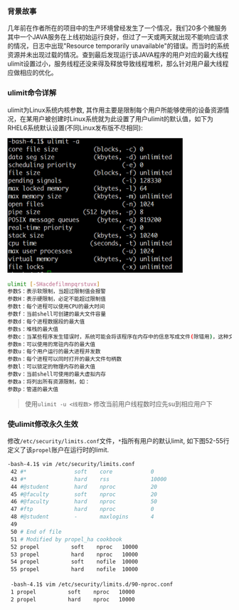 ### 背景故事
几年前在作者所在的项目中的生产环境曾经发生了一个情况，我们20多个微服务其中一个JAVA服务在上线初始运行良好，但过了一天或两天就出现不能响应请求的情况，日志中出现"Resource temporarily unavailable"的错误。而当时的系统资源并未出现过载的情况。查到最后发现运行该JAVA程序的用户对应的最大线程ulimit设置过小，服务线程还没来得及释放导致线程堆积，那么针对用户最大线程应做相应的优化。

### ulimit命令详解
ulimit为Linux系统内核参数, 其作用主要是限制每个用户所能够使用的设备资源情况，在某用户被创建时Linux系统就为此设置了用户ulimit的默认值，如下为RHEL6系统默认设置(不同Linux发布版不尽相同):

![ulimit](../../images/ulimit.png)

```bash
ulimit [-SHacdefilmnpqrstuvx]
参数S：表示软限制，当超过限制值会报警
参数H：表示硬限制，必定不能超过限制值
参数t：每个进程可以使用CPU的最大时间
参数f：当前shell可创建的最大文件容量
参数d：每个进程数据段的最大值
参数s：堆栈的最大值
参数c：当某些程序发生错误时，系统可能会将该程序在内存中的信息写成文件(除错用)，这种文件就被称为核心文件(core file)。此为限制每个核心文件的最大容量
参数m：可以使用的常驻内存的最大值
参数u：每个用户运行的最大进程并发数
参数n：每个进程可以同时打开的最大文件句柄数
参数l：可以锁定的物理内存的最大值
参数v：当前shell可使用的最大虚拟内存
参数a：将列出所有资源限制，如：
参数p：管道的最大值
```

> 使用`ulimit -u <线程数>` 修改当前用户线程数时应先su到相应用户下

### 使ulimit修改永久生效
修改`/etc/security/limits.conf`文件，`*`指所有用户的默认limit, 如下图52-55行定义了该`propel`账户在运行时的limit.

```bash
-bash-4.1$ vim /etc/security/limits.conf
 42 #*               soft    core            0
 43 #*               hard    rss             10000
 44 #@student        hard    nproc           20
 45 #@faculty        soft    nproc           20
 46 #@faculty        hard    nproc           50
 47 #ftp             hard    nproc           0
 48 #@student        -       maxlogins       4
 49 
 50 # End of file
 51 # Modified by propel_ha cookbook
 52 propel          soft    nproc   10000
 53 propel          hard    nproc   10000
 54 propel          soft    nofile  10000
 55 propel          hard    nofile  10000

 -bash-4.1$ vim /etc/security/limits.d/90-nproc.conf
 1 propel          soft    nproc   10000
 2 propel          hard    nproc   10000
```

